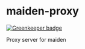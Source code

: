maiden-proxy
============

[![Greenkeeper badge](https://badges.greenkeeper.io/trygve-lie/maiden-proxy.svg)](https://greenkeeper.io/)

Proxy server for maiden
